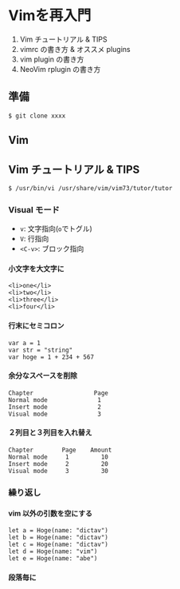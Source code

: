# Vimを再入門

1. Vim チュートリアル & TIPS
2. vimrc の書き方 & オススメ plugins
3. vim plugin の書き方
4. NeoVim rplugin の書き方

## 準備

```
$ git clone xxxx
```

## Vim



## Vim チュートリアル & TIPS

```
$ /usr/bin/vi /usr/share/vim/vim73/tutor/tutor
```

### Visual モード

* `v`: 文字指向(`o`でトグル)
* `V`: 行指向
* `<C-v>`: ブロック指向

#### 小文字を大文字に

```
<li>one</li>
<li>two</li>
<li>three</li>
<li>four</li>
```

#### 行末にセミコロン

```
var a = 1
var str = "string"
var hoge = 1 + 234 + 567
```

#### 余分なスペースを削除

```
Chapter                 Page 
Normal mode              1
Insert mode              2
Visual mode              3 
```

#### ２列目と３列目を入れ替え

```
Chapter        Page    Amount    
Normal mode     1         10
Insert mode     2         20
Visual mode     3         30
```

### 繰り返し

#### vim 以外の引数を空にする

```
let a = Hoge(name: "dictav")
let b = Hoge(name: "dictav")
let c = Hoge(name: "dictav")
let d = Hoge(name: "vim")
let e = Hoge(name: "abe")
```

#### 段落毎に

